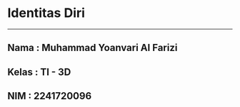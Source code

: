 # **Identitas Diri**
---
## Nama     : Muhammad Yoanvari Al Farizi
## Kelas    : TI - 3D
## NIM      : 2241720096
